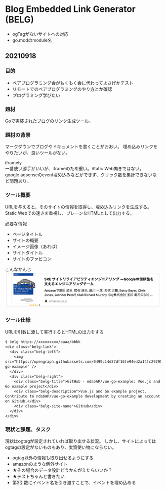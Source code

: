 # Blog Embedded Link Generator (BELG)

- ogTagがないサイトへの対応
- go.modのmodule名

## 20210918
### 目的
- ペアプログラミング会がもくもく会に代わってよさげかテスト
- リモートでのペアプログラミングのやり方とか確認
- プログラミング学びたい

### 題材
Goで実装されたブログのリンク生成ツール。

### 題材の背景
マークダウンでブログやドキュメントを書くことがおおい。
埋め込みリンクをやりたいが、良いツールがない。

iframely  
一番使い勝手がいいが、iframeのため重い。Static Web向きではない。  
google adsenseのevent埋め込みなどができず、クリック数を集計できないなど問題あり。

### ツール概要
URLを与えると、そのサイトの情報を取得し、埋め込みリンクを生成する。
Static Webでの速さを重視し、プレーンなHTMLとして出力する。

必要な情報

- ページタイトル
- サイトの概要
- イメージ画像（あれば）
- サイトタイトル
- サイトのファビコン

こんなかんじ  
![image](embeded-link-image.png)

### ツール仕様
URLを引数に渡して実行するとHTMLの出力をする

```
$ belg https://xxxxxxxxx/aaaa/bbbb
<div class="belg-link">
  <div class="belg-left">
    <img src="https://opengraph.githubassets.com/0499c14d87df16fe94ed2a14fc292954e6ee3df56759374ffd5fb6626a6d59d9/ndabAP/vue-go-example" />
  </div>
  <div class="belg-right">
    <div class="belg-title">GitHub - ndabAP/vue-go-example: Vue.js and Go example project</div>
    <div class="belg-description">Vue.js and Go example project. Contribute to ndabAP/vue-go-example development by creating an account on GitHub.</div>
    <div class="belg-site-name">GitHub</div>
  </div>
</div>
```

### 現状と課題、タスク
現状はogtagが設定されていれば取り出せる状況。
しかし、サイトによってはogtagの設定がないものもあり、実質使い物にならない。

- ogtag以外の情報も取り出せるようにする
- amazonのような例外サイト
- ★その場合のデータ設計どうかんがえたらいいか？
- ★テストちゃんと書きたい
- 第2引数にイベント名を引き渡すことで、イベントを埋め込める
